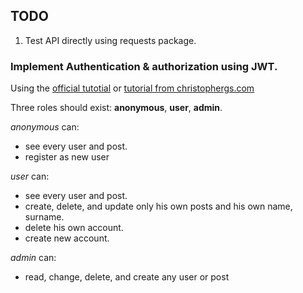 ## TODO
1. Test API directly using requests package.
### Implement Authentication & authorization using JWT.
Using the
[official tutotial](https://fastapi.tiangolo.com/tutorial/security/)
or
[tutorial from christophergs.com](https://christophergs.com/tutorials/ultimate-fastapi-tutorial-pt-10-auth-jwt/)

Three roles should exist: **anonymous**, **user**,  **admin**. 

*anonymous* can:
* see every user and post.
* register as new user

*user* can:
* see every user and post. 
* create, delete, and update only his own posts and his own name, surname.
* delete his own account.
* create new account.

*admin* can:
* read, change, delete, and create any user or post